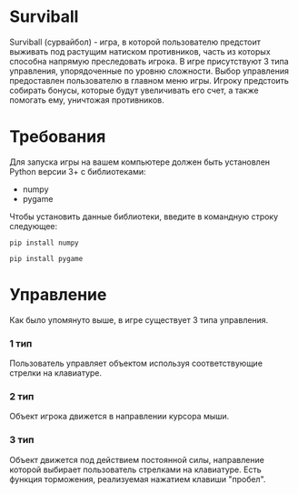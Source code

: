 # Surviball
Surviball (сурвайбол) - игра, в которой пользователю предстоит выживать под растущим натиском противников, часть из которых способна напрямую преследовать игрока. В игре присутствуют 3 типа управления, упорядоченные по
уровню сложности. Выбор управления предоставлен пользователю в главном меню игры. Игроку предстоить собирать бонусы, которые будут увеличивать его счет, а также помогать ему, уничтожая противников.
# Требования
Для запуска игры на вашем компьютере должен быть установлен Python версии 3+ с библиотеками:
- numpy
- pygame

Чтобы установить данные библиотеки, введите в командную строку следующее:

`pip install numpy`

`pip install pygame`
# Управление
Как было упомянуто выше, в игре существует 3 типа управления.
### 1 тип
Пользователь управляет объектом используя соответствующие стрелки на клавиатуре.
### 2 тип
Объект игрока движется в направлении курсора мыши.
### 3 тип
Объект движется под действием постоянной силы, направление которой выбирает пользователь стрелками на клавиатуре. Есть функция торможения, реализуемая нажатием клавиши "пробел".
